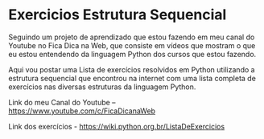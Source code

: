# Exercicios Estrutura Sequencial
 
Seguindo um projeto de aprendizado que estou fazendo em meu canal do Youtube no Fica Dica na Web, que consiste em vídeos que mostram o que eu estou entendendo da linguagem Python dos cursos que estou fazendo.
 
Aqui vou postar uma Lista de exercícios resolvidos em Python utilizando a estrutura sequencial que encontrou na internet com uma lista completa de exercícios nas diversas estruturas da linguagem Python.

Link do meu Canal do Youtube – https://www.youtube.com/c/FicaDicanaWeb

Link dos exercícios - https://wiki.python.org.br/ListaDeExercicios

